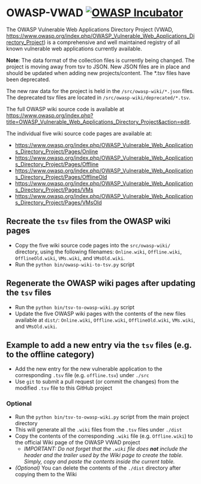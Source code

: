# OWASP-VWAD [![OWASP Incubator](https://img.shields.io/badge/owasp-incubator-blue.svg)](https://www.owasp.org/index.php/OWASP_Project_Inventory#tab=Incubator_Projects)

The OWASP Vulnerable Web Applications Directory Project (VWAD, https://www.owasp.org/index.php/OWASP_Vulnerable_Web_Applications_Directory_Project) is a comprehensive and well maintained registry of all known vulnerable web applications currently available.

**Note**: The data format of the collection files is currently being changed. The project is moving away from tsv to JSON.
New JSON files are in place and should be updated when adding new projects/content. The *.tsv files have been deprecated. 

The new raw data for the project is held in the `/src/owasp-wiki/*.json` files. The deprecated tsv files are located in
`/src/owasp-wiki/deprecated/*.tsv`.

The full OWASP wiki source code is available at https://www.owasp.org/index.php?title=OWASP_Vulnerable_Web_Applications_Directory_Project&action=edit.

The individual five wiki source code pages are available at:
- https://www.owasp.org/index.php/OWASP_Vulnerable_Web_Applications_Directory_Project/Pages/Online 
- https://www.owasp.org/index.php/OWASP_Vulnerable_Web_Applications_Directory_Project/Pages/Offline
- https://www.owasp.org/index.php/OWASP_Vulnerable_Web_Applications_Directory_Project/Pages/OfflineOld
- https://www.owasp.org/index.php/OWASP_Vulnerable_Web_Applications_Directory_Project/Pages/VMs
- https://www.owasp.org/index.php/OWASP_Vulnerable_Web_Applications_Directory_Project/Pages/VMsOld

## Recreate the `tsv` files from the OWASP wiki pages
* Copy the five wiki source code pages into the `src/owasp-wiki/` directory, using the following filenames: `Online.wiki`, `Offline.wiki`, `OfflineOld.wiki`, `VMs.wiki`, and `VMsOld.wiki`.
* Run the `python bin/owasp-wiki-to-tsv.py` script

## Regenerate the OWASP wiki pages after updating the `tsv` files
* Run the `python bin/tsv-to-owasp-wiki.py` script
* Update the five OWASP wiki pages with the contents of the new files available at `dist/`: `Online.wiki`, `Offline.wiki`, `OfflineOld.wiki`, `VMs.wiki`, and `VMsOld.wiki`.

## Example to add a new entry via the `tsv` files (e.g. to the offline category)
* Add the new entry for the new vulnerable application to the corresponding `.tsv` file (e.g. `offline.tsv`) under `./src`
* Use `git` to submit a pull request (or commit the changes) from the modified `.tsv` file to this GitHub project

### Optional
* Run the `python bin/tsv-to-owasp-wiki.py` script from the main project directory
* This will generate all the `.wiki` files from the `.tsv` files under `./dist`
* Copy the contents of the corresponding `.wiki` file (e.g. `Offline.wiki`) to the official Wiki page of the OWASP VWAD project
  * _IMPORTANT: Do not forget that the `.wiki` file does __not__ include the header and the trailer used by the Wiki page to create the table. Simply, copy and paste the contents inside the current table._
* _(Optional)_ You can delete the contents of the `./dist` directory after copying them to the Wiki
